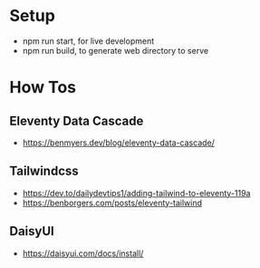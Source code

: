 # Setup
 - npm run start, for live development
 - npm run build, to generate web directory to serve

# How Tos
## Eleventy Data Cascade
 - https://benmyers.dev/blog/eleventy-data-cascade/
## Tailwindcss
 - https://dev.to/dailydevtips1/adding-tailwind-to-eleventy-119a
 - https://benborgers.com/posts/eleventy-tailwind

## DaisyUI
 - https://daisyui.com/docs/install/